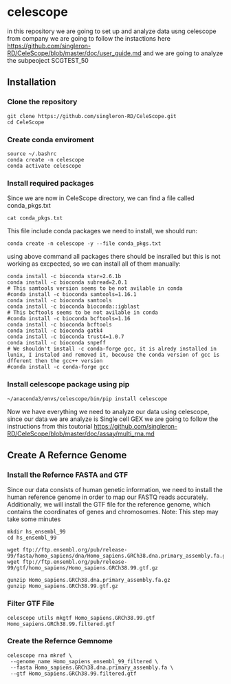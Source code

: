 # celescope

in this repository we are going to set up and analyze data usng celescope from company 
we are going to follow the instactions here https://github.com/singleron-RD/CeleScope/blob/master/doc/user_guide.md and we are going to analyze the subpeoject SCGTEST_50

## Installation

### Clone the repository 
```{}
git clone https://github.com/singleron-RD/CeleScope.git
cd CeleScope
```
### Create conda enviroment 
```{}
source ~/.bashrc
conda create -n celescope
conda activate celescope
```
### Install required packages
Since we are now in CeleScope directory, we can find a file called conda_pkgs.txt
```{}
cat conda_pkgs.txt
```

This file include conda packages we need to install, we should run:

```{}
conda create -n celescope -y --file conda_pkgs.txt
```
using above command all packages there should be insralled but this is not working as excpected, so we can install all of them manually:

```
conda install -c bioconda star=2.6.1b
conda install -c bioconda subread=2.0.1
# This samtools version seems to be not avilable in conda 
#conda install -c bioconda samtools=1.16.1
conda install -c bioconda samtools
conda install -c bioconda bioconda::igblast
# This bcftools seems to be not avilable in conda 
#conda install -c bioconda bcftools=1.16 
conda install -c bioconda bcftools
conda install -c bioconda gatk4
conda install -c bioconda trust4=1.0.7
conda install -c bioconda snpeff
# We shouldn't install -c conda-forge gcc, it is alredy installed in lunix, I instaled and removed it, becouse the conda version of gcc is dfferent then the gcc++ version 
#conda install -c conda-forge gcc
```
### Install celescope package using pip
```
~/anaconda3/envs/celescope/bin/pip install celescope
```
Now we have everything we need to analyze our data using celescope, since our data we are analyze is Single cell GEX we are going to follow the instructions from this toutorial https://github.com/singleron-RD/CeleScope/blob/master/doc/assay/multi_rna.md

## Create A Refernce Genome 

### Install the Refernce FASTA and GTF
Since our data consists of human genetic information, we need to install the human reference genome in order to map our FASTQ reads accurately. Additionally, we will install the GTF file for the reference genome, which contains the coordinates of genes and chromosomes.
Note: This step may take some minutes
```{}
mkdir hs_ensembl_99
cd hs_ensembl_99

wget ftp://ftp.ensembl.org/pub/release-99/fasta/homo_sapiens/dna/Homo_sapiens.GRCh38.dna.primary_assembly.fa.gz
wget ftp://ftp.ensembl.org/pub/release-99/gtf/homo_sapiens/Homo_sapiens.GRCh38.99.gtf.gz

gunzip Homo_sapiens.GRCh38.dna.primary_assembly.fa.gz
gunzip Homo_sapiens.GRCh38.99.gtf.gz
```

### Filter GTF File

```{}
celescope utils mkgtf Homo_sapiens.GRCh38.99.gtf Homo_sapiens.GRCh38.99.filtered.gtf
```
### Create the Refernce Gemnome
```{}
celescope rna mkref \
 --genome_name Homo_sapiens_ensembl_99_filtered \
 --fasta Homo_sapiens.GRCh38.dna.primary_assembly.fa \
 --gtf Homo_sapiens.GRCh38.99.filtered.gtf
```
